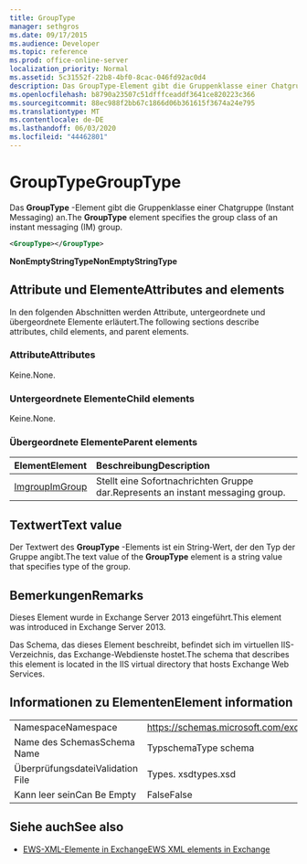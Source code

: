 ```yaml
---
title: GroupType
manager: sethgros
ms.date: 09/17/2015
ms.audience: Developer
ms.topic: reference
ms.prod: office-online-server
localization_priority: Normal
ms.assetid: 5c31552f-22b8-4bf0-8cac-046fd92ac0d4
description: Das GroupType-Element gibt die Gruppenklasse einer Chatgruppe (Instant Messaging) an.
ms.openlocfilehash: b8790a23507c51dfffceaddf3641ce820223c366
ms.sourcegitcommit: 88ec988f2bb67c1866d06b361615f3674a24e795
ms.translationtype: MT
ms.contentlocale: de-DE
ms.lasthandoff: 06/03/2020
ms.locfileid: "44462801"
---
```

# <a name="grouptype"></a><span data-ttu-id="38b77-103">GroupType</span><span class="sxs-lookup"><span data-stu-id="38b77-103">GroupType</span></span>

<span data-ttu-id="38b77-104">Das **GroupType** -Element gibt die Gruppenklasse einer Chatgruppe (Instant Messaging) an.</span><span class="sxs-lookup"><span data-stu-id="38b77-104">The **GroupType** element specifies the group class of an instant messaging (IM) group.</span></span> 
  
```XML
<GroupType></GroupType>
```

 <span data-ttu-id="38b77-105">**NonEmptyStringType**</span><span class="sxs-lookup"><span data-stu-id="38b77-105">**NonEmptyStringType**</span></span>
## <a name="attributes-and-elements"></a><span data-ttu-id="38b77-106">Attribute und Elemente</span><span class="sxs-lookup"><span data-stu-id="38b77-106">Attributes and elements</span></span>

<span data-ttu-id="38b77-107">In den folgenden Abschnitten werden Attribute, untergeordnete und übergeordnete Elemente erläutert.</span><span class="sxs-lookup"><span data-stu-id="38b77-107">The following sections describe attributes, child elements, and parent elements.</span></span>
  
### <a name="attributes"></a><span data-ttu-id="38b77-108">Attribute</span><span class="sxs-lookup"><span data-stu-id="38b77-108">Attributes</span></span>

<span data-ttu-id="38b77-109">Keine.</span><span class="sxs-lookup"><span data-stu-id="38b77-109">None.</span></span>
  
### <a name="child-elements"></a><span data-ttu-id="38b77-110">Untergeordnete Elemente</span><span class="sxs-lookup"><span data-stu-id="38b77-110">Child elements</span></span>

<span data-ttu-id="38b77-111">Keine.</span><span class="sxs-lookup"><span data-stu-id="38b77-111">None.</span></span>
  
### <a name="parent-elements"></a><span data-ttu-id="38b77-112">Übergeordnete Elemente</span><span class="sxs-lookup"><span data-stu-id="38b77-112">Parent elements</span></span>

|<span data-ttu-id="38b77-113">**Element**</span><span class="sxs-lookup"><span data-stu-id="38b77-113">**Element**</span></span>|<span data-ttu-id="38b77-114">**Beschreibung**</span><span class="sxs-lookup"><span data-stu-id="38b77-114">**Description**</span></span>|
|:-----|:-----|
|[<span data-ttu-id="38b77-115">Imgroup</span><span class="sxs-lookup"><span data-stu-id="38b77-115">ImGroup</span></span>](imgroup.md) <br/> |<span data-ttu-id="38b77-116">Stellt eine Sofortnachrichten Gruppe dar.</span><span class="sxs-lookup"><span data-stu-id="38b77-116">Represents an instant messaging group.</span></span>  <br/> |
   
## <a name="text-value"></a><span data-ttu-id="38b77-117">Textwert</span><span class="sxs-lookup"><span data-stu-id="38b77-117">Text value</span></span>

<span data-ttu-id="38b77-118">Der Textwert des **GroupType** -Elements ist ein String-Wert, der den Typ der Gruppe angibt.</span><span class="sxs-lookup"><span data-stu-id="38b77-118">The text value of the **GroupType** element is a string value that specifies type of the group.</span></span> 
  
## <a name="remarks"></a><span data-ttu-id="38b77-119">Bemerkungen</span><span class="sxs-lookup"><span data-stu-id="38b77-119">Remarks</span></span>

<span data-ttu-id="38b77-120">Dieses Element wurde in Exchange Server 2013 eingeführt.</span><span class="sxs-lookup"><span data-stu-id="38b77-120">This element was introduced in Exchange Server 2013.</span></span>
  
<span data-ttu-id="38b77-121">Das Schema, das dieses Element beschreibt, befindet sich im virtuellen IIS-Verzeichnis, das Exchange-Webdienste hostet.</span><span class="sxs-lookup"><span data-stu-id="38b77-121">The schema that describes this element is located in the IIS virtual directory that hosts Exchange Web Services.</span></span>
  
## <a name="element-information"></a><span data-ttu-id="38b77-122">Informationen zu Elementen</span><span class="sxs-lookup"><span data-stu-id="38b77-122">Element information</span></span>

|||
|:-----|:-----|
|<span data-ttu-id="38b77-123">Namespace</span><span class="sxs-lookup"><span data-stu-id="38b77-123">Namespace</span></span>  <br/> |https://schemas.microsoft.com/exchange/services/2006/types  <br/> |
|<span data-ttu-id="38b77-124">Name des Schemas</span><span class="sxs-lookup"><span data-stu-id="38b77-124">Schema Name</span></span>  <br/> |<span data-ttu-id="38b77-125">Typschema</span><span class="sxs-lookup"><span data-stu-id="38b77-125">Type schema</span></span>  <br/> |
|<span data-ttu-id="38b77-126">Überprüfungsdatei</span><span class="sxs-lookup"><span data-stu-id="38b77-126">Validation File</span></span>  <br/> |<span data-ttu-id="38b77-127">Types. xsd</span><span class="sxs-lookup"><span data-stu-id="38b77-127">types.xsd</span></span>  <br/> |
|<span data-ttu-id="38b77-128">Kann leer sein</span><span class="sxs-lookup"><span data-stu-id="38b77-128">Can Be Empty</span></span>  <br/> |<span data-ttu-id="38b77-129">False</span><span class="sxs-lookup"><span data-stu-id="38b77-129">False</span></span>  <br/> |
   
## <a name="see-also"></a><span data-ttu-id="38b77-130">Siehe auch</span><span class="sxs-lookup"><span data-stu-id="38b77-130">See also</span></span>



- [<span data-ttu-id="38b77-131">EWS-XML-Elemente in Exchange</span><span class="sxs-lookup"><span data-stu-id="38b77-131">EWS XML elements in Exchange</span></span>](ews-xml-elements-in-exchange.md)

